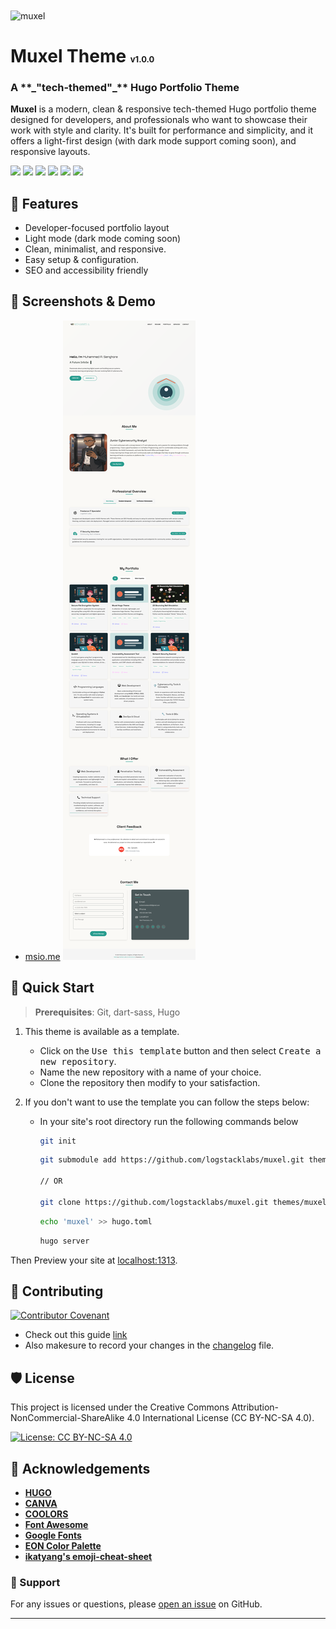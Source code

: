 <img align="center" src="https://socialify.git.ci/logstacklabs/muxel/image?description=1&font=JetBrains+Mono&forks=1&issues=1&language=1&name=1&owner=1&pattern=Plus&pulls=1&stargazers=1&theme=Auto" alt="muxel" width="640" height="320" />

<h1>Muxel Theme <span style="font-size: small">v1.0.0</span></h1>
<h3>A **_"tech-themed"_** Hugo Portfolio Theme</h3>

**Muxel** is a modern, clean & responsive tech-themed Hugo portfolio theme designed for developers, and professionals who want to showcase their work with style and clarity.
It's built for performance and simplicity, and it offers a light-first design (with dark mode support coming soon), and responsive layouts.

![](https://img.shields.io/badge/HUGO-white?logo=hugo) ![](https://img.shields.io/badge/HTML5-white?logo=html5) ![](https://img.shields.io/badge/CSS3-blue?logo=css3) ![](https://img.shields.io/badge/SCSS-white?logo=sass) ![](https://img.shields.io/badge/JS-black?logo=javascript) ![](https://img.shields.io/badge/MD-black?logo=markdown)


## 🚀 Features

- Developer-focused portfolio layout
- Light mode (dark mode coming soon)
- Clean, minimalist, and responsive.
- Easy setup & configuration.
- SEO and accessibility friendly

## 📸 Screenshots & Demo
- [msio.me](https://msio.me)
![screenshot](./screenshots/full-page.png)


## 🔧 Quick Start

> **Prerequisites**: Git, dart-sass, Hugo

1. This theme is available as a template.
    - Click on the <kbd>Use this template</kbd> button and then select <kbd>Create a new repository</kbd>.
    - Name the new repository with a name of your choice.
    - Clone the repository then modify to your satisfaction.

2. If you don't want to use the template you can follow the steps below:
    - In your site's root directory run the following commands below
      ```bash
      git init
      ```
      ```bash
      git submodule add https://github.com/logstacklabs/muxel.git themes/muxel
      
      // OR

      git clone https://github.com/logstacklabs/muxel.git themes/muxel
      ```
      ```bash
      echo 'muxel' >> hugo.toml
      ```
      ```bash
      hugo server
      ```

Then Preview your site at [localhost:1313](http://localhost:1313).

## 🍰 Contributing
[![Contributor Covenant](https://img.shields.io/badge/Contributor%20Covenant-2.1-4baaaa.svg)](CODE_OF_CONDUCT.md)
- Check out this guide [link](https://daily.dev/blog/how-to-contribute-to-open-source-github-repositories)
- Also makesure to record your changes in the [changelog](CHANGELOG.md) file.


## 🛡️ License

This project is licensed under the Creative Commons Attribution-NonCommercial-ShareAlike 4.0 International License (CC BY-NC-SA 4.0).

[![License: CC BY-NC-SA 4.0](https://img.shields.io/badge/License-CC_BY--NC--SA_4.0-lightgrey.svg)](https://creativecommons.org/licenses/by-nc-sa/4.0/)

## 🙏 Acknowledgements
- **[HUGO](https://gohugo.io)**
- **[CANVA](https://canva.com)**
- **[COOLORS](https://coolors.co/)**
- **[Font Awesome](https://fontawesome.com/)**
- **[Google Fonts](https://fonts.google.com)**
- **[EON Color Palette](https://logstacklabs.github.io/eon-swatches/)**
- **[ikatyang's emoji-cheat-sheet](https://github.com/ikatyang/emoji-cheat-sheet/blob/master/README.md#place-map)**

### 💝 Support

For any issues or questions, please [open an issue](https://github.com/logstacklabs/muxel/issues) on GitHub.

---

<!--h4>🧐**Designed with ❤️ by [LSL](https://logstack.dev)**</h4-->

